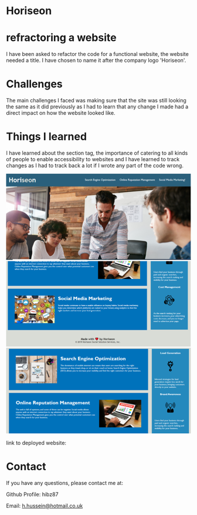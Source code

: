 # Horiseon

# refractoring a website 

I have been asked to refactor the code for a functional website, the website needed a title. I have chosen to name it after the company logo 'Horiseon'.

# Challenges 
 The main challenges I faced was making sure that the site was still looking the same as it did previously as I had to learn that any change I made had a direct impact on how the website looked like. 
 
# Things I learned

I have learned about the section tag, the importance of catering to all kinds of people to enable accessibility to websites and I have learned to track changes as I had to track back a lot if I wrote any part of the code wrong.

![](Screenshot%202022%201.png)
 ![](Screenshot%202022%202.png)
![](Screenshot%202022%203.png)

link to deployed website:

# Contact

If you have any questions, please contact me at: 
 
  Github Profile: hibz87  

  Email:  h.hussein@hotmail.co.uk
